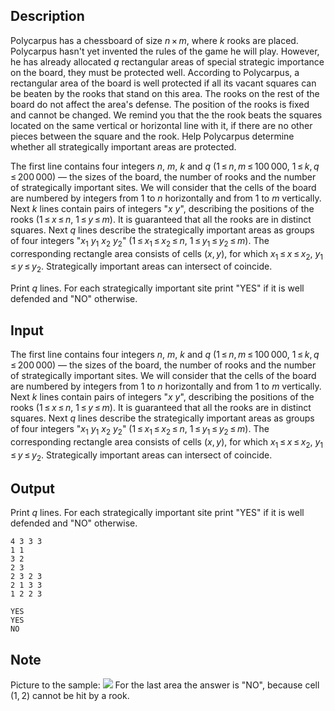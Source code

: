 ## Description

<div><p>Polycarpus has a chessboard of size <span class="tex-span"><i>n</i> × <i>m</i></span>, where <span class="tex-span"><i>k</i></span> rooks are placed. Polycarpus hasn't yet invented the rules of the game he will play. However, he has already allocated <span class="tex-span"><i>q</i></span> rectangular areas of special strategic importance on the board, they must be protected well. According to Polycarpus, a rectangular area of ​​the board is well protected if all its vacant squares can be beaten by the rooks that stand on this area. The rooks on the rest of the board do not affect the area's defense. The position of the rooks is fixed and cannot be changed. We remind you that the the rook beats the squares located on the same vertical or horizontal line with it, if there are no other pieces between the square and the rook. Help Polycarpus determine whether all strategically important areas are protected.</p></div><div class="input-specification"><p>The first line contains four integers <span class="tex-span"><i>n</i></span>, <span class="tex-span"><i>m</i></span>, <span class="tex-span"><i>k</i></span> and <span class="tex-span"><i>q</i></span> (<span class="tex-span">1 ≤ <i>n</i>, <i>m</i> ≤ 100 000</span>, <span class="tex-span">1 ≤ <i>k</i>, <i>q</i> ≤ 200 000</span>) — the sizes of the board, the number of rooks and the number of strategically important sites. We will consider that the cells of the board are numbered by integers from <span class="tex-span">1</span> to <span class="tex-span"><i>n</i></span> horizontally and from <span class="tex-span">1</span> to <span class="tex-span"><i>m</i></span> vertically. Next <span class="tex-span"><i>k</i></span> lines contain pairs of integers "<span class="tex-span"><i>x</i></span> <span class="tex-span"><i>y</i></span>", describing the positions of the rooks (<span class="tex-span">1 ≤ <i>x</i> ≤ <i>n</i></span>, <span class="tex-span">1 ≤ <i>y</i> ≤ <i>m</i></span>). It is guaranteed that all the rooks are in distinct squares. Next <span class="tex-span"><i>q</i></span> lines describe the strategically important areas as groups of four integers "<span class="tex-span"><i>x</i><sub class="lower-index">1</sub></span> <span class="tex-span"><i>y</i><sub class="lower-index">1</sub></span> <span class="tex-span"><i>x</i><sub class="lower-index">2</sub></span> <span class="tex-span"><i>y</i><sub class="lower-index">2</sub></span>" (<span class="tex-span">1 ≤ <i>x</i><sub class="lower-index">1</sub> ≤ <i>x</i><sub class="lower-index">2</sub> ≤ <i>n</i></span>, <span class="tex-span">1 ≤ <i>y</i><sub class="lower-index">1</sub> ≤ <i>y</i><sub class="lower-index">2</sub> ≤ <i>m</i></span>). The corresponding rectangle area consists of cells <span class="tex-span">(<i>x</i>, <i>y</i>)</span>, for which <span class="tex-span"><i>x</i><sub class="lower-index">1</sub> ≤ <i>x</i> ≤ <i>x</i><sub class="lower-index">2</sub></span>, <span class="tex-span"><i>y</i><sub class="lower-index">1</sub> ≤ <i>y</i> ≤ <i>y</i><sub class="lower-index">2</sub></span>. Strategically important areas can intersect of coincide.</p></div><div class="output-specification"><p>Print <span class="tex-span"><i>q</i></span> lines. For each strategically important site print "YES" if it is well defended and "NO" otherwise.</p></div>

## Input

<p>The first line contains four integers <span class="tex-span"><i>n</i></span>, <span class="tex-span"><i>m</i></span>, <span class="tex-span"><i>k</i></span> and <span class="tex-span"><i>q</i></span> (<span class="tex-span">1 ≤ <i>n</i>, <i>m</i> ≤ 100 000</span>, <span class="tex-span">1 ≤ <i>k</i>, <i>q</i> ≤ 200 000</span>) — the sizes of the board, the number of rooks and the number of strategically important sites. We will consider that the cells of the board are numbered by integers from <span class="tex-span">1</span> to <span class="tex-span"><i>n</i></span> horizontally and from <span class="tex-span">1</span> to <span class="tex-span"><i>m</i></span> vertically. Next <span class="tex-span"><i>k</i></span> lines contain pairs of integers "<span class="tex-span"><i>x</i></span> <span class="tex-span"><i>y</i></span>", describing the positions of the rooks (<span class="tex-span">1 ≤ <i>x</i> ≤ <i>n</i></span>, <span class="tex-span">1 ≤ <i>y</i> ≤ <i>m</i></span>). It is guaranteed that all the rooks are in distinct squares. Next <span class="tex-span"><i>q</i></span> lines describe the strategically important areas as groups of four integers "<span class="tex-span"><i>x</i><sub class="lower-index">1</sub></span> <span class="tex-span"><i>y</i><sub class="lower-index">1</sub></span> <span class="tex-span"><i>x</i><sub class="lower-index">2</sub></span> <span class="tex-span"><i>y</i><sub class="lower-index">2</sub></span>" (<span class="tex-span">1 ≤ <i>x</i><sub class="lower-index">1</sub> ≤ <i>x</i><sub class="lower-index">2</sub> ≤ <i>n</i></span>, <span class="tex-span">1 ≤ <i>y</i><sub class="lower-index">1</sub> ≤ <i>y</i><sub class="lower-index">2</sub> ≤ <i>m</i></span>). The corresponding rectangle area consists of cells <span class="tex-span">(<i>x</i>, <i>y</i>)</span>, for which <span class="tex-span"><i>x</i><sub class="lower-index">1</sub> ≤ <i>x</i> ≤ <i>x</i><sub class="lower-index">2</sub></span>, <span class="tex-span"><i>y</i><sub class="lower-index">1</sub> ≤ <i>y</i> ≤ <i>y</i><sub class="lower-index">2</sub></span>. Strategically important areas can intersect of coincide.</p>

## Output

<p>Print <span class="tex-span"><i>q</i></span> lines. For each strategically important site print "YES" if it is well defended and "NO" otherwise.</p>





```input1
4 3 3 3
1 1
3 2
2 3
2 3 2 3
2 1 3 3
1 2 2 3

```




```output1
YES
YES
NO

```



## Note

<p>Picture to the sample: <img class="tex-graphics" src="file://Gmn22GuB.png" style="max-width: 100.0%;max-height: 100.0%;"> For the last area the answer is "NO", because cell <span class="tex-span">(1, 2)</span> cannot be hit by a rook.</p>
